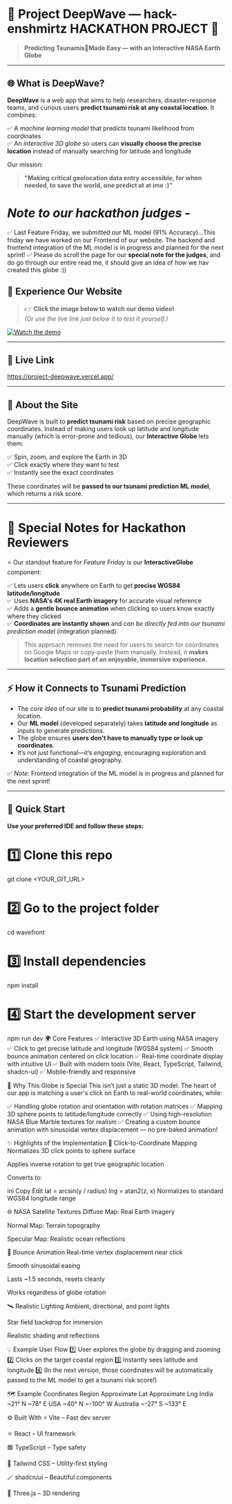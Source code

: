 # 🌊 Project DeepWave — hack-enshmirtz HACKATHON PROJECT 🚀

> **Predicting Tsunamis🌊Made Easy — with an Interactive NASA Earth Globe**

---

## 🌐 What is DeepWave?

**DeepWave** is a web app that aims to help researchers, disaster-response teams, and curious users **predict tsunami risk at any coastal location**.
It combines:

✅ A *machine learning model* that predicts tsunami likelihood from coordinates  
✅ An *interactive 3D globe* so users can **visually choose the precise location** instead of manually searching for latitude and longitude  

Our mission:

> **"Making critical geolocation data entry accessible, for when needed, to save the world, one predict at at ime :)"**
# *Note to our hackathon judges* -
✅ Last Feature Friday, we submitted our ML model (91% Accuracy)...This friday we have worked on our Frontend of our website. The backend and frontend integration of the ML model is in progress and planned for the next sprint!
✅ Please do scroll the page for our **special note for the judges**, and do go through our entire read me, it should give an idea of how we hav created this globe :))

## 📸 Experience Our Website

> 👉 **Click the image below to watch our demo video!**  
> *(Or use the live link just below it to test it yourself.)*

[![Watch the demo](https://github.com/user-attachments/assets/9e1c9ab7-6898-435c-9586-94dcd2d22803)](https://youtu.be/ak2QTYkNcWU)

---

## 🔗 Live Link
https://project-deepwave.vercel.app/


---

## 🌟 About the Site

DeepWave is built to **predict tsunami risk** based on precise geographic coordinates.
Instead of making users look up latitude and longitude manually (which is error-prone and tedious), our **Interactive Globe** lets them:

✅ Spin, zoom, and explore the Earth in 3D  
✅ Click exactly where they want to test  
✅ Instantly see the exact coordinates

These coordinates will be **passed to our tsunami prediction ML model**, which returns a risk score.

---

# 🌊 Special Notes for Hackathon Reviewers

⭐️ Our standout feature for *Feature Friday* is our **InteractiveGlobe** component:

✅ Lets users **click** anywhere on Earth to get **precise WGS84 latitude/longitude**  
✅ Uses **NASA's 4K real Earth imagery** for accurate visual reference  
✅ Adds a **gentle bounce animation** when clicking so users know exactly where they clicked  
✅ **Coordinates are instantly shown** and *can be directly fed into our tsunami prediction model* (integration planned)

> This approach removes the need for users to search for coordinates on Google Maps or copy-paste them manually. Instead, it **makes location selection part of an enjoyable, immersive experience.**

---

## ⚡️ How it Connects to Tsunami Prediction

- The *core idea* of our site is to **predict tsunami probability** at any coastal location.  
- Our **ML model** (developed separately) takes **latitude and longitude** as inputs to generate predictions.  
- The globe ensures **users don't have to manually type or look up coordinates**.  
- It’s not just functional—it’s *engaging*, encouraging exploration and understanding of coastal geography.

✅ *Note*: Frontend integration of the ML model is in progress and planned for the next sprint!

---

## 🚀 Quick Start

**Use your preferred IDE and follow these steps:**

# 1️⃣ Clone this repo
git clone <YOUR_GIT_URL>

# 2️⃣ Go to the project folder
cd wavefront

# 3️⃣ Install dependencies
npm install

# 4️⃣ Start the development server
npm run dev
🌍 Core Features
✅ Interactive 3D Earth using NASA imagery
✅ Click to get precise latitude and longitude (WGS84 system)
✅ Smooth bounce animation centered on click location
✅ Real-time coordinate display with intuitive UI
✅ Built with modern tools (Vite, React, TypeScript, Tailwind, shadcn-ui)
✅ Mobile-friendly and responsive

🌌 Why This Globe is Special
This isn’t just a static 3D model. The heart of our app is matching a user's click on Earth to real-world coordinates, while:

✅ Handling globe rotation and orientation with rotation matrices
✅ Mapping 3D sphere points to latitude/longitude correctly
✅ Using high-resolution NASA Blue Marble textures for realism
✅ Creating a custom bounce animation with sinusoidal vertex displacement — no pre-baked animation!

✨ Highlights of the Implementation
🎯 Click-to-Coordinate Mapping
Normalizes 3D click points to sphere surface

Applies inverse rotation to get true geographic location

Converts to:

ini
Copy
Edit
lat = arcsin(y / radius)
lng = atan2(z, x)
Normalizes to standard WGS84 longitude range

🌐 NASA Satellite Textures
Diffuse Map: Real Earth imagery

Normal Map: Terrain topography

Specular Map: Realistic ocean reflections

🏀 Bounce Animation
Real-time vertex displacement near click

Smooth sinusoidal easing

Lasts ~1.5 seconds, resets cleanly

Works regardless of globe rotation

🛰️ Realistic Lighting
Ambient, directional, and point lights

Star field backdrop for immersion

Realistic shading and reflections

💡 Example User Flow
1️⃣ User explores the globe by dragging and zooming
2️⃣ Clicks on the target coastal region
3️⃣ Instantly sees latitude and longitude
4️⃣ (In the next version, those coordinates will be automatically passed to the ML model to get a tsunami risk score!)

🗺️ Example Coordinates
Region	Approximate Lat	Approximate Lng
India	~21° N	~78° E
USA	~40° N	~-100° W
Australia	~-27° S	~133° E

⚙️ Built With
⚡ Vite – Fast dev server

⚛️ React – UI framework

🟦 TypeScript – Type safety

🎨 Tailwind CSS – Utility-first styling

🪄 shadcn/ui – Beautiful components

🌌 Three.js – 3D rendering

